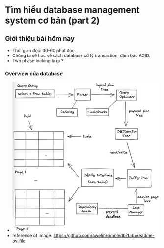 # Tìm hiểu database management system cơ bản (part 2)

## Giới thiệu bài hôm nay
- Thời gian đọc: 30-60 phút đọc.
- Chúng ta sẽ học về cách database xử lý transaction, đảm bảo ACID.
- Two phase locking là gì ?

### Overview của database
- ![detail-db](img/db/detail-db.png)
- reference of image: https://github.com/awelm/simpledb?tab=readme-ov-file

